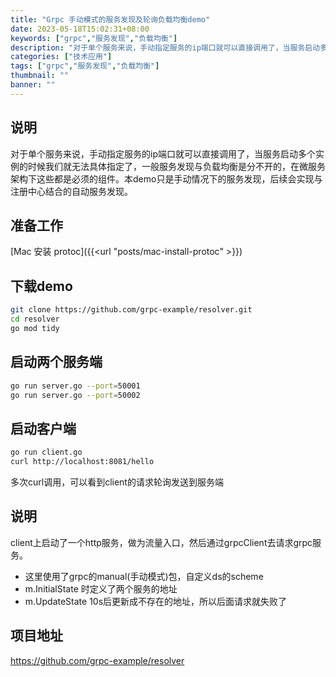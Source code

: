 ```yaml
---
title: "Grpc 手动模式的服务发现及轮询负载均衡demo"
date: 2023-05-18T15:02:31+08:00
keywords: ["grpc","服务发现","负载均衡"]
description: "对于单个服务来说，手动指定服务的ip端口就可以直接调用了，当服务启动多个实例的时候我们就无法具体指定了，一般服务发现与负载均衡是分不开的..."
categories: ["技术应用"]
tags: ["grpc","服务发现","负载均衡"]
thumbnail: ""
banner: ""
---
```

## 说明
对于单个服务来说，手动指定服务的ip端口就可以直接调用了，当服务启动多个实例的时候我们就无法具体指定了，一般服务发现与负载均衡是分不开的，在微服务架构下这些都是必须的组件。本demo只是手动情况下的服务发现，后续会实现与注册中心结合的自动服务发现。
## 准备工作
[Mac 安装 protoc]({{<url "posts/mac-install-protoc" >}})

## 下载demo
```bash
git clone https://github.com/grpc-example/resolver.git
cd resolver
go mod tidy
```
## 启动两个服务端
```bash
go run server.go --port=50001
go run server.go --port=50002
```
## 启动客户端
```bash
go run client.go
curl http://localhost:8081/hello
```
多次curl调用，可以看到client的请求轮询发送到服务端
## 说明
client上启动了一个http服务，做为流量入口，然后通过grpcClient去请求grpc服务。
- 这里使用了grpc的manual(手动模式)包，自定义ds的scheme
- m.InitialState 时定义了两个服务的地址
- m.UpdateState 10s后更新成不存在的地址，所以后面请求就失败了

## 项目地址
https://github.com/grpc-example/resolver